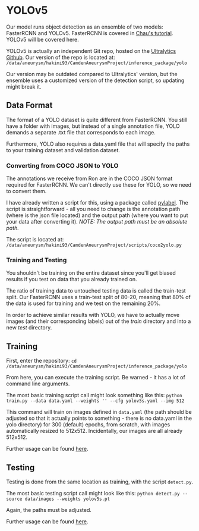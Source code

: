 # YOLOv5

Our model runs object detection as an ensemble of two models: FasterRCNN and YOLOv5. FasterRCNN is 
covered in [Chau's tutorial](https://chautrn.github.io/aneurysm-docs/faster-rcnn.html). YOLOv5 will
be covered here.

YOLOv5 is actually an independent Git repo, hosted on the [Ultralytics Github](https://github.com/ultralytics/yolov5).
Our version of the repo is located at:
`/data/aneurysm/hakimi93/CamdenAneurysmProject/inference_package/yolo`

Our version may be outdated compared to Ultralytics' version, but the ensemble uses
a customized version of the detection script, so updating might break it.

## Data Format

The format of a YOLO dataset is quite different from FasterRCNN. You still have
a folder with images, but instead of a single annotation file, YOLO demands a
separate .txt file that corresponds to each image.

Furthermore, YOLO also requires a data.yaml file that will specify the paths
to your training dataset and validation dataset.

### Converting from COCO JSON to YOLO

The annotations we receive from Ron are in the COCO JSON format required for
FasterRCNN. We can't directly use these for YOLO, so we need to convert them.

I have already written a script for this, using a package called [pylabel](https://github.com/pylabel-project/pylabel).
The script is straightforward - all you need to change is the annotation path 
(where is the json file located) and the output path (where you want to put your data
after converting it). *NOTE: The output path must be an absolute path.*

The script is located at:
`/data/aneurysm/hakimi93/CamdenAneurysmProject/scripts/coco2yolo.py`

### Training and Testing

You shouldn't be training on the entire dataset since you'll get biased results
if you test on data that you already trained on.

The ratio of training data to untouched testing data is called the train-test split.
Our FasterRCNN uses a train-test split of 80-20, meaning that 80% of the data is
used for training and we test on the remaining 20%.

In order to achieve similar results with YOLO, we have to actually move images
(and their corresponding labels) out of the *train* directory and into a new *test* 
directory.

## Training

First, enter the repository:
`cd /data/aneurysm/hakimi93/CamdenAneurysmProject/inference_package/yolo`

From here, you can execute the training script. Be warned - it has a lot of 
command line arguments.

The most basic training script call might look something like this:
`python train.py --data data.yaml --weights '' --cfg yolov5s.yaml --img 512`

This command will train on images defined in `data.yaml` (the path should be adjusted
so that it actually points to something - there is no data.yaml in the yolo directory)
for 300 (default) epochs, from scratch, with images automatically resized to 512x512.
Incidentally, our images are all already 512x512.

Further usage can be found [here](https://github.com/ultralytics/yolov5/blob/master/train.py#L453).

## Testing

Testing is done from the same location as training, with the script `detect.py`.

The most basic testing script call might look like this:
`python detect.py --source data/images --weights yolov5s.pt`

Again, the paths must be adjusted.

Further usage can be found [here](https://github.com/ultralytics/yolov5/blob/master/detect.py#L216).

